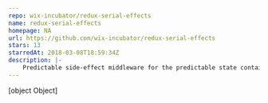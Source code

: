 ```yaml
---
repo: wix-incubator/redux-serial-effects
name: redux-serial-effects
homepage: NA
url: https://github.com/wix-incubator/redux-serial-effects
stars: 13
starredAt: 2018-03-08T18:59:34Z
description: |-
    Predictable side-effect middleware for the predictable state container
---
```


[object Object]
